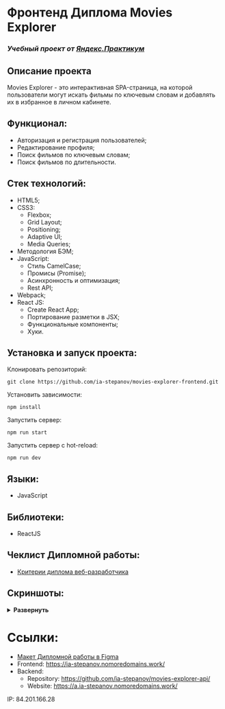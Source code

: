 # Фронтенд Диплома Movies Explorer
### *Учебный проект от [Яндекс.Практикум](https://practicum.yandex.ru/web/)*

## Описание проекта
Movies Explorer - это интерактивная SPA-страница, на которой пользователи могут искать фильмы по ключевым словам и добавлять их в избранное в личном кабинете. 

## Функционал:
- Авторизация и регистрация пользователей;
- Редактирование профиля;
- Поиск фильмов по ключевым словам;
- Поиск фильмов по длительности.

## Стек технологий:
- HTML5;
- CSS3:
  - Flexbox;
  - Grid Layout;
  - Positioning;
  - Adaptive UI;
  - Media Queries;
- Методология БЭМ;
- JavaScript:
  - Стиль CamelCase;
  - Промисы (Promise);
  - Асинхронность и оптимизация;
  - Rest API;
- Webpack;
- React JS:
  - Create React App;
  - Портирование разметки в JSX;
  - Функциональные компоненты;
  - Хуки.

## Установка и запуск проекта:
Клонировать репозиторий:

    git clone https://github.com/ia-stepanov/movies-explorer-frontend.git

Установить зависимости:

    npm install

Запустить сервер:

    npm run start

Запустить сервер с hot-reload:

    npm run dev

## Языки:
- JavaScript

## Библиотеки:
- ReactJS

## Чеклист Дипломной работы:
- [Критерии диплома веб-разработчика](https://code.s3.yandex.net/web-developer/static/new-program/web-diploma-criteria-2.0/index.html#js)

## Скриншоты:
<details><summary><b>Развернуть</b></summary>

[![movies-explorer-frontend-1](https://user-images.githubusercontent.com/86494748/160845001-9cfde9ce-5eb9-4959-8955-502f43563b0c.jpg)](https://github.com/ia-stepanov/movies-explorer-frontend)
[![movies-explorer-frontend-2](https://user-images.githubusercontent.com/86494748/160845009-72b2745e-d708-4201-9023-c255e568e55f.jpg)](https://github.com/ia-stepanov/movies-explorer-frontend)
[![movies-explorer-frontend-3](https://user-images.githubusercontent.com/86494748/160845011-509be17f-8503-4fd3-8d98-6914a9363cd5.jpg)](https://github.com/ia-stepanov/movies-explorer-frontend)
[![movies-explorer-frontend-4](https://user-images.githubusercontent.com/86494748/160845015-70f441ef-dcc5-43d6-8726-abe41e6627cd.jpg)](https://github.com/ia-stepanov/movies-explorer-frontend)
[![movies-explorer-frontend-5](https://user-images.githubusercontent.com/86494748/160845016-3a23018b-9ec9-4bc8-98a1-69f82118e67a.jpg)](https://github.com/ia-stepanov/movies-explorer-frontend)
[![movies-explorer-frontend-6](https://user-images.githubusercontent.com/86494748/160845021-a56c96e2-3c31-464e-87e6-3db022b38c93.jpg)](https://github.com/ia-stepanov/movies-explorer-frontend)
[![movies-explorer-frontend-7](https://user-images.githubusercontent.com/86494748/160845023-4e6871b4-4264-48e1-9bdd-9e2afd15edf5.jpg)](https://github.com/ia-stepanov/movies-explorer-frontend)

</details>

# Ссылки:
- [Макет Дипломной работы в Figma](https://www.figma.com/file/3S0FrVFvGLbM0RAk7mTaIT/Diplom?node-id=891%3A3857)
- Frontend: https://ia-stepanov.nomoredomains.work/
- Backend: 
  - Repository: https://github.com/ia-stepanov/movies-explorer-api/
  - Website: https://a.ia-stepanov.nomoredomains.work/

IP: 84.201.166.28